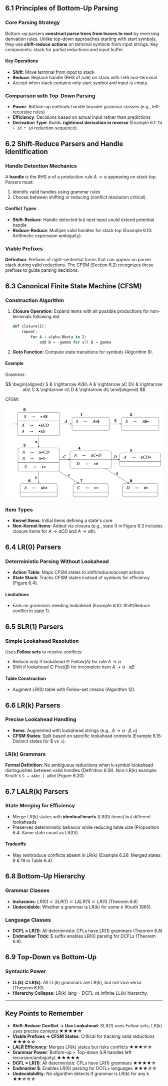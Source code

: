## 6.1 Principles of Bottom-Up Parsing

### Core Parsing Strategy

Bottom-up parsers **construct parse trees from leaves to root** by reversing derivation rules. Unlike top-down approaches starting with start symbols, they use **shift-reduce actions** on terminal symbols from input strings. Key components: stack for partial reductions and input buffer.

#### Key Operations

- **Shift**: Move terminal from input to stack
- **Reduce**: Replace handle (RHS of rule) on stack with LHS non-terminal
- Accept when stack contains only start symbol and input is empty.

### Comparison with Top-Down Parsing

- **Power**: Bottom-up methods handle broader grammar classes (e.g., left-recursive rules)
- **Efficiency**: Decisions based on actual input rather than predictions
- **Derivation Type**: Builds **rightmost derivation in reverse** (Example 6.1: `Id + Id * Id` reduction sequence).

## 6.2 Shift-Reduce Parsers and Handle Identification

### Handle Detection Mechanics

A **handle** is the RHS $\alpha$ of a production rule $A \rightarrow \alpha$ appearing on stack top. Parsers must:

1. Identify valid handles using grammar rules
2. Choose between shifting or reducing (conflict resolution critical).

#### Conflict Types

- **Shift-Reduce**: Handle detected but next input could extend potential handle
- **Reduce-Reduce**: Multiple valid handles for stack top (Example 6.10: Arithmetic expression ambiguity).

### Viable Prefixes

**Definition**: Prefixes of right-sentential forms that can appear on parser stack during valid reductions. The CFSM (Section 6.2) recognizes these prefixes to guide parsing decisions.

## 6.3 Canonical Finite State Machine (CFSM)

### Construction Algorithm

1. **Closure Operation**: Expand items with all possible productions for non-terminals following dot

   ```python
   def closure(I):
       repeat:
           for A → alpha·Bbeta in I:
               add B → ·gamma for all B → gamma
   ```

2. **Goto Function**: Compute state transitions for symbols (Algorithm 9).

#### Example

Grammar:

$$
\begin{aligned}
S & \rightarrow  A\$\\
A & \rightarrow  aC D\\
  & \rightarrow  ab\\
C & \rightarrow  c\\
D & \rightarrow  d\\
\end{aligned}
$$

CFSM:

![Alt text](Bachelor%202/Compilers/images/Pasted%20image%2020250317175419.png)

### Item Types

- **Kernel Items**: Initial items defining a state's core
- **Non-Kernel Items**: Added via closure (e.g., state 0 in Figure 6.3 includes closure items for $A \rightarrow aCD$ and $A \rightarrow ab$).

## 6.4 LR(0) Parsers

### Deterministic Parsing Without Lookahead

- **Action Table**: Maps CFSM states to shift/reduce/accept actions
- **State Stack**: Tracks CFSM states instead of symbols for efficiency (Figure 6.4).

#### Limitations

- Fails on grammars needing lookahead (Example 6.10: Shift/Reduce conflict in state 1).

## 6.5 SLR(1) Parsers

### Simple Lookahead Resolution

Uses **Follow sets** to resolve conflicts:

- Reduce only if lookahead $\in$ Follow(A) for rule $A \rightarrow \alpha$
- Shift if lookahead $\in$ First($\beta$) for incomplete item $A \rightarrow \alpha\cdot a\beta$.

#### Table Construction

- Augment LR(0) table with Follow-set checks (Algorithm 12).

## 6.6 LR(k) Parsers

### Precise Lookahead Handling

- **Items**: Augmented with lookahead strings (e.g., $A \rightarrow \alpha\cdot\beta, {u}$)
- **CFSM States**: Split based on specific lookahead contexts (Example 6.15: Distinct states for $ vs =).

### LR(k) Grammars

**Formal Definition**: No ambiguous reductions when k-symbol lookahead distinguishes between valid handles (Definition 6.19). Non-LR(k) example: Knuth's `S → aAbc | aBbd` (Figure 6.20).

## 6.7 LALR(k) Parsers

### State Merging for Efficiency

- Merge LR(k) states with **identical hearts** (LR(0) items) but different lookaheads
- Preserves deterministic behavior while reducing table size (Proposition 6.4: Same state count as LR(0)).

#### Tradeoffs

- May reintroduce conflicts absent in LR(k) (Example 6.26: Merged states 9 & 19 in Table 6.4).

## 6.8 Bottom-Up Hierarchy

### Grammar Classes

- **Inclusions**: $LR(0) \subset SLR(1) \subset LALR(1) \subset LR(1)$ (Theorem 6.6)
- **Undecidable**: Whether a grammar is LR(k) for some k (Knuth 1965).

### Language Classes

- **DCFL = LR(1)**: All deterministic CFLs have LR(1) grammars (Theorem 6.8)
- **Endmarker Trick**: $ suffix enables LR(0) parsing for DCFLs (Theorem 6.9).

## 6.9 Top-Down vs Bottom-Up

### Syntactic Power

- **LL(k) $\subset$ LR(k)**: All LL(k) grammars are LR(k), but not vice versa (Theorem 6.10)
- **Hierarchy Collapse**: LR(k) lang = DCFL vs infinite LL(k) hierarchy.

---

## Key Points to Remember

- **Shift-Reduce Conflict → Use Lookahead**: SLR(1) uses Follow sets; LR(k) uses precise contexts ★★★★☆
- **Viable Prefixes → CFSM States**: Critical for tracking valid reductions ★★★☆☆
- **LALR Efficiency**: Merges LR(k) states but risks conflicts ★★★☆☆
- **Grammar Power**: Bottom-up > Top-down (LR handles left recursion/ambiguity) ★★★★★
- **DCFL = LR(1)**: All deterministic CFLs have LR(1) grammars ★★★★☆
- **Endmarker $**: Enables LR(0) parsing for DCFL+ languages ★★★☆☆
- **Undecidability**: No algorithm detects if grammar is LR(k) for any k ★★☆☆☆
